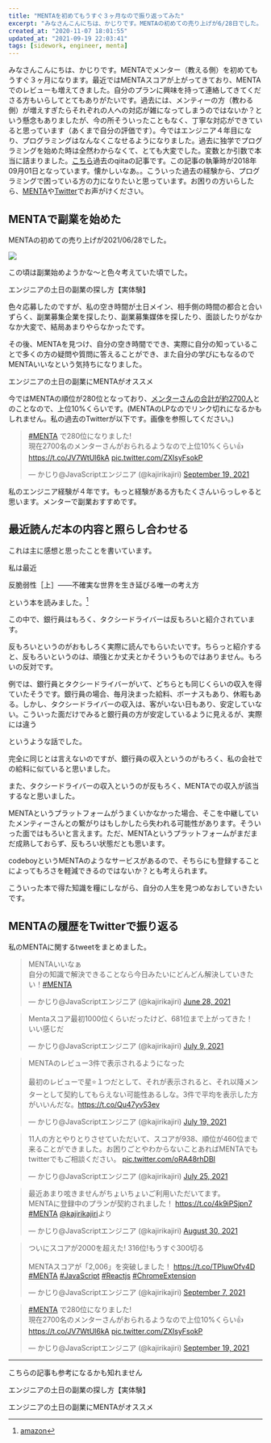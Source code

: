 ```yaml
---
title: "MENTAを初めてもうすぐ３ヶ月なので振り返ってみた"
excerpt: "みなさんこんにちは、かじりです。MENTAの初めての売り上げが6/28日でした。そこから数えてもうすぐ３ヶ月です。今までの経験をまとめてみました。"
created_at: "2020-11-07 18:01:55"
updated_at: "2021-09-19 22:03:41"
tags: [sidework, engineer, menta]
---
```


みなさんこんにちは、かじりです。MENTAでメンター（教える側）を初めてもうすぐ３ヶ月になります。最近ではMENTAスコアが上がってきており、MENTAでのレビューも増えてきました。自分のプランに興味を持って連絡してきてくださる方もいらしてとてもありがたいです。過去には、メンティーの方（教わる側）が増えすぎたらそれぞれの人への対応が雑になってしまうのではないか？という懸念もありましたが、今の所そういったこともなく、丁寧な対応ができていると思っています（あくまで自分の評価です）。今ではエンジニア４年目になり、プログラミングはなんなくこなせるようになりました。過去に独学でプログラミングを始めた時は全然わからなくて、とても大変でした。変数とか引数で本当に詰まりました。[こちら](https://qiita.com/kajirikajiri/items/9ffe03bf2919c99b964a)過去のqiitaの記事です。この記事の執筆時が2018年09月01日となっています。懐かしいなあ。。こういった過去の経験から、プログラミングで困っている方の力になりたいと思っています。お困りの方いらしたら、[MENTA](https://menta.work/plan/4010)や[Twitter](https://twitter.com/kajirikajiri)でお声がけください。


## MENTAで副業を始めた

MENTAの初めての売り上げが2021/06/28でした。

![](assets/blog/ive-been-doing-menta-for-almost-3-months-now/menta-first.png)

この頃は副業始めようかな〜と色々考えていた頃でした。

<my-link href="/engineer-side-job-once-a-week">エンジニアの土日の副業の探し方【実体験】</my-link> 

色々応募したのですが、私の空き時間が土日メイン、相手側の時間の都合と合いずらく、副業募集企業を探したり、副業募集媒体を探したり、面談したりがなかなか大変で、結局あまりやらなかったです。

その後、MENTAを見つけ、自分の空き時間ででき、実際に自分の知っていることで多くの方の疑問や質問に答えることができ、また自分の学びにもなるのでMENTAいいなという気持ちになりました。

<my-link href="/engineer-side-job-menta">エンジニアの土日の副業にMENTAがオススメ</my-link> 

今ではMENTAの順位が280位となっており、[メンターさんの合計が約2700人](https://menta.work/about_mentee#:~:text=%E9%81%B8%E3%81%B0%E3%82%8C%E3%82%8B%E7%90%86%E7%94%B1-,%E7%B4%842%2C700%E5%90%8D%E3%81%AE%E3%83%A1%E3%83%B3%E3%82%BF%E3%83%BC%E3%81%8B%E3%82%89%E9%81%B8%E3%81%B9%E3%82%8B,-%E3%83%97%E3%83%AD%E3%82%B0%E3%83%A9%E3%83%9F%E3%83%B3%E3%82%B0%E3%80%81%E3%83%87%E3%82%B6%E3%82%A4%E3%83%B3%E3%80%81%E8%B5%B7%E6%A5%AD)とのことなので、上位10%くらいです。(MENTAのLPなのでリンク切れになるかもしれません。私の過去のTwitterが以下です。画像を参照してください。)

<blockquote class="twitter-tweet"><p lang="ja" dir="ltr"><a href="https://twitter.com/hashtag/MENTA?src=hash&amp;ref_src=twsrc%5Etfw">#MENTA</a> で280位になりました!<br/>現在2700名のメンターさんがおられるようなので上位10%くらい👍<a href="https://t.co/JV7WtUl6kA">https://t.co/JV7WtUl6kA</a> <a href="https://t.co/ZXIsyFsokP">pic.twitter.com/ZXIsyFsokP</a></p>&mdash; かじり@JavaScriptエンジニア (@kajirikajiri) <a href="https://twitter.com/kajirikajiri/status/1439528861427851264?ref_src=twsrc%5Etfw">September 19, 2021</a></blockquote> <script async src="https://platform.twitter.com/widgets.js" charset="utf-8"></script>

私のエンジニア経験が４年です。もっと経験がある方もたくさんいらっしゃると思います。メンターで副業おすすめです。

## 最近読んだ本の内容と照らし合わせる

これは主に感想と思ったことを書いています。

私は最近

反脆弱性［上］――不確実な世界を生き延びる唯一の考え方

という本を読みました。[^1]

[^1]: [amazon](https://www.amazon.co.jp/gp/product/B072PXY32Q/ref=ppx_yo_dt_b_d_asin_title_o02?ie=UTF8&psc=1)

この中で、銀行員はもろく、タクシードライバーは反もろいと紹介されています。

反もろいというのがおもしろく実際に読んでもらいたいです。ちらっと紹介すると、反もろいというのは、頑強とか丈夫とかそういうものではありません。もろいの反対です。

例では、銀行員とタクシードライバーがいて、どちらとも同じくらいの収入を得ていたそうです。銀行員の場合、毎月決まった給料、ボーナスもあり、休暇もある。しかし、タクシードライバーの収入は、客がいない日もあり、安定していない。こういった面だけでみると銀行員の方が安定しているように見えるが、実際には違う

というような話でした。

完全に同じとは言えないのですが、銀行員の収入というのがもろく、私の会社での給料に似ていると思いました。

また、タクシードライバーの収入というのが反もろく、MENTAでの収入が該当するなと思いました。

MENTAというプラットフォームがうまくいかなかった場合、そこを中継していたメンティーさんとの繋がりはもしかしたら失われる可能性があります。そういった面ではもろいと言えます。ただ、MENTAというプラットフォームがまだまだ成熟しておらず、反もろい状態だとも思います。

codeboyというMENTAのようなサービスがあるので、そちらにも登録することによってもろさを軽減できるのではないか？とも考えられます。

こういった本で得た知識を糧にしながら、自分の人生を見つめなおしていきたいです。

## MENTAの履歴をTwitterで振り返る

私のMENTAに関するtweetをまとめました。

<blockquote class="twitter-tweet"><p lang="ja" dir="ltr">MENTAいいなぁ<br/>自分の知識で解決できることなら今日みたいにどんどん解決していきたい！<a href="https://twitter.com/hashtag/MENTA?src=hash&amp;ref_src=twsrc%5Etfw">#MENTA</a></p>&mdash; かじり@JavaScriptエンジニア (@kajirikajiri) <a href="https://twitter.com/kajirikajiri/status/1409496962966032388?ref_src=twsrc%5Etfw">June 28, 2021</a></blockquote> <script async src="https://platform.twitter.com/widgets.js" charset="utf-8"></script>

<blockquote class="twitter-tweet"><p lang="ja" dir="ltr">Mentaスコア最初1000位くらいだったけど、681位まで上がってきた！<br/>いい感じだ</p>&mdash; かじり@JavaScriptエンジニア (@kajirikajiri) <a href="https://twitter.com/kajirikajiri/status/1413533024147283969?ref_src=twsrc%5Etfw">July 9, 2021</a></blockquote> <script async src="https://platform.twitter.com/widgets.js" charset="utf-8"></script>

<blockquote class="twitter-tweet"><p lang="ja" dir="ltr">MENTAのレビュー3件で表示されるようになった<br/><br/>最初のレビューで星⭐️１つだとして、それが表示されると、それ以降メンターとして契約してもらえない可能性あるしな。3件で平均を表示した方がいいんだな。<a href="https://t.co/Qu47yv53ev">https://t.co/Qu47yv53ev</a></p>&mdash; かじり@JavaScriptエンジニア (@kajirikajiri) <a href="https://twitter.com/kajirikajiri/status/1416935008376217600?ref_src=twsrc%5Etfw">July 19, 2021</a></blockquote> <script async src="https://platform.twitter.com/widgets.js" charset="utf-8"></script>

<blockquote class="twitter-tweet"><p lang="ja" dir="ltr">11人の方とやりとりさせていただいて、スコアが938、順位が460位まで来ることができました。お困りごとやわからないことあればMENTAでもtwitterでもご相談ください。 <a href="https://t.co/oRA48rhDBI">pic.twitter.com/oRA48rhDBI</a></p>&mdash; かじり@JavaScriptエンジニア (@kajirikajiri) <a href="https://twitter.com/kajirikajiri/status/1419237603799273473?ref_src=twsrc%5Etfw">July 25, 2021</a></blockquote> <script async src="https://platform.twitter.com/widgets.js" charset="utf-8"></script>

<blockquote class="twitter-tweet"><p lang="ja" dir="ltr">最近あまり呟きませんがちょいちょいご利用いただいてます。 <br/>MENTAに登録中のプランが契約されました！ <a href="https://t.co/4k9iPSjpn7">https://t.co/4k9iPSjpn7</a> <a href="https://twitter.com/hashtag/MENTA?src=hash&amp;ref_src=twsrc%5Etfw">#MENTA</a> <a href="https://twitter.com/kajirikajiri?ref_src=twsrc%5Etfw">@kajirikajiri</a>より</p>&mdash; かじり@JavaScriptエンジニア (@kajirikajiri) <a href="https://twitter.com/kajirikajiri/status/1432146327312289797?ref_src=twsrc%5Etfw">August 30, 2021</a></blockquote> <script async src="https://platform.twitter.com/widgets.js" charset="utf-8"></script>

<blockquote class="twitter-tweet"><p lang="ja" dir="ltr">ついにスコアが2000を超えた! 316位!もうすぐ300切る<br/><br/>MENTAスコアが「2,006」を突破しました！ <a href="https://t.co/TPluwOfv4D">https://t.co/TPluwOfv4D</a> <a href="https://twitter.com/hashtag/MENTA?src=hash&amp;ref_src=twsrc%5Etfw">#MENTA</a> <a href="https://twitter.com/hashtag/JavaScript?src=hash&amp;ref_src=twsrc%5Etfw">#JavaScript</a> <a href="https://twitter.com/hashtag/Reactjs?src=hash&amp;ref_src=twsrc%5Etfw">#Reactjs</a> <a href="https://twitter.com/hashtag/ChromeExtension?src=hash&amp;ref_src=twsrc%5Etfw">#ChromeExtension</a></p>&mdash; かじり@JavaScriptエンジニア (@kajirikajiri) <a href="https://twitter.com/kajirikajiri/status/1435217412148760576?ref_src=twsrc%5Etfw">September 7, 2021</a></blockquote> <script async src="https://platform.twitter.com/widgets.js" charset="utf-8"></script>

<blockquote class="twitter-tweet"><p lang="ja" dir="ltr"><a href="https://twitter.com/hashtag/MENTA?src=hash&amp;ref_src=twsrc%5Etfw">#MENTA</a> で280位になりました!<br/>現在2700名のメンターさんがおられるようなので上位10%くらい👍<a href="https://t.co/JV7WtUl6kA">https://t.co/JV7WtUl6kA</a> <a href="https://t.co/ZXIsyFsokP">pic.twitter.com/ZXIsyFsokP</a></p>&mdash; かじり@JavaScriptエンジニア (@kajirikajiri) <a href="https://twitter.com/kajirikajiri/status/1439528861427851264?ref_src=twsrc%5Etfw">September 19, 2021</a></blockquote> <script async src="https://platform.twitter.com/widgets.js" charset="utf-8"></script>

---

こちらの記事も参考になるかも知れません

<my-link href="/engineer-side-job-once-a-week">エンジニアの土日の副業の探し方【実体験】</my-link> 

<my-link href="/engineer-side-job-menta">エンジニアの土日の副業にMENTAがオススメ</my-link> 
